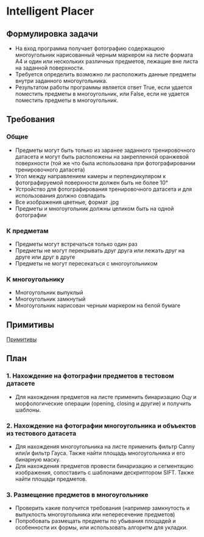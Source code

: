 # Intelligent Placer

## Формулировка задачи 
- На вход программа получает фотографию содержащюю многоугольник нарисованный черным маркером на листе формата А4 и один или нескольких различных предметов, лежащие вне листа на заданной поверхности.
- Требуется определить возможно ли расположить данные предметы внутри заданного многоугольника.
- Результатом работы программы является ответ True, если удается поместить предметы в многоугольник, или False, если не удается поместить предметы в многоугольник.

## Требования

### Общие
- Предметы могут быть только из заранее заданного тренировочного датасета и могут быть расположены на закрепленной оранжевой поверхности (той же что была использована при фотографировании тренировочного датасета)
- Угол между направлением камеры и перпендикуляром к фотографируемой поверхности должен быть не более 10°
- Устройство для фотографирования тренировочного датасета и для использования должно совпадать
- Все изображения цветные, формат .jpg
- Предметы и многоугольник должны целиком быть на одной фотографии

### К предметам
- Предметы могут встречаться только один раз
- Предметы не могут перекрывать друг друга или лежать друг на друге или друг в друге
- Предметы не могут пересекаться с многоугольником

### К многоугольнику
- Многоугольник выпуклый
- Многоугольник замкнутый
- Многоугольник нарисован черным маркером на белой бумаге

## Примитивы
 [Примитивы](https://github.com/justfriendlyneighbor/intelligent_placer/tree/develop/Primitives)
 
## План
### 1. Нахождение на фотографии предметов в тестовом датасете
- Для нахождения предметов на листе применить бинаризацию Оцу и морфологические операции (opening, closing и другие) и получить шаблоны.
### 2. Нахождение на фотографии многоугольника и объъектов из тестового датасета
- Для нахождения многоугольника на листе применить фильтр Canny или/и фильтр Гауса. Также найти площадь многоугольника и его бинарную маску.
- Для нахождения предметов провести бинаризацию и сегментацию изображения, сопоставить с шаблонами дескриптором SIFT. Также найти площади предметов.
### 3. Размещение предметов в многоугольнике
- Проверить какие получится требования (например замкнутость и выпуклость многоугольника или непересечение предметов)
- Попробовать размещать предметы по убывания площадей и особенности их формы, или использовать алгоритм для укладки.
